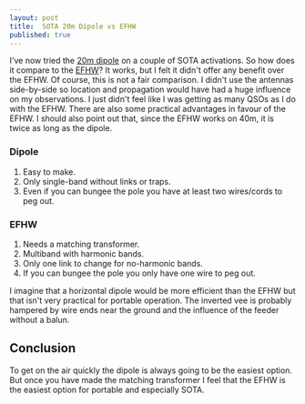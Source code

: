 ```yaml
---
layout: post
title:  SOTA 20m Dipole vs EFHW
published: true
---
```


I've now tried the [20m dipole](2019-07-02-SOTA-20m-Dipole.md) on a couple of SOTA activations. So how does it compare to 
the [EFHW](2019-06-23-Portable-EFHW-Antenna.md)? It works, but I felt it didn't offer any benefit over the EFHW. Of course, this is not a fair comparison.
I didn't use the antennas side-by-side so location and propagation would have had a huge influence on my observations. I just didn't feel like
I was getting as many QSOs as I do with the EFHW. There are also some practical advantages in favour of the EFHW.
I should also point out that, since the EFHW works on 40m, it is twice as long as the dipole.

### Dipole
1. Easy to make.
1. Only single-band without links or traps.
1. Even if you can bungee the pole you have at least two wires/cords to peg out.

### EFHW
1. Needs a matching transformer.
1. Multiband with harmonic bands.
1. Only one link to change for no-harmonic bands.
1. If you can bungee the pole you only have one wire to peg out.

I imagine that a horizontal dipole would be more efficient than the EFHW but that isn't very practical for portable operation. The inverted
vee is probably hampered by wire ends near the ground and the influence of the feeder without a balun.

## Conclusion

To get on the air quickly the dipole is always going to be the easiest option. But once you have made the matching transformer I feel that
the EFHW is the easiest option for portable and especially SOTA.
